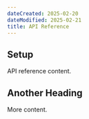 ```yaml
---
dateCreated: 2025-02-20
dateModified: 2025-02-21
title: API Reference
---
```


## Setup

API reference content.

## Another Heading

More content.
